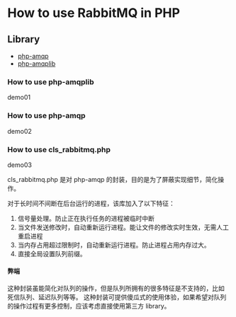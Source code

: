 
# How to use RabbitMQ in PHP

## Library 

- [php-amqp](https://github.com/pdezwart/php-amqp)
- [php-amqplib](https://github.com/php-amqplib/php-amqplib)

### How to use php-amqplib

demo01

### How to use php-amqp

demo02

### How to use cls_rabbitmq.php

demo03

cls_rabbitmq.php 是对 php-amqp 的封装，目的是为了屏蔽实现细节，简化操作。

对于长时间不间断在后台运行的进程，该库加入了以下特征：

1. 信号量处理。防止正在执行任务的进程被临时中断
2. 当文件发送修改时，自动重新运行进程。能让文件的修改实时生效，无需人工重启进程
3. 当内存占用超过限制时，自动重新运行进程。防止进程占用内存过大。
4. 直接全局设置队列前缀。

#### 弊端

这种封装虽能简化对队列的操作，但是队列所拥有的很多特征是不支持的，比如 死信队列、延迟队列等等。
这种封装可提供傻瓜式的使用体验，如果希望对队列的操作过程有更多控制，应该考虑直接使用第三方 library。


